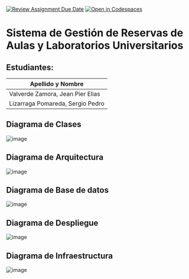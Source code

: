 [![Review Assignment Due Date](https://classroom.github.com/assets/deadline-readme-button-22041afd0340ce965d47ae6ef1cefeee28c7c493a6346c4f15d667ab976d596c.svg)](https://classroom.github.com/a/AVemCTix)
[![Open in Codespaces](https://classroom.github.com/assets/launch-codespace-2972f46106e565e64193e422d61a12cf1da4916b45550586e14ef0a7c637dd04.svg)](https://classroom.github.com/open-in-codespaces?assignment_repo_id=18270819)
# Sistema de Gestión de Reservas de Aulas y Laboratorios Universitarios

## Estudiantes:

| Apellido y Nombre                  |
|-------------------------------------|
| Valverde Zamora, Jean Pier Elias   |
| Lizarraga Pomareda, Sergio Pedro   |

## Diagrama de Clases

![image](https://github.com/user-attachments/assets/1171e796-bff3-44a0-ae29-b5783202b679)

## Diagrama de Arquitectura

![image](https://github.com/user-attachments/assets/55222084-e04b-4623-bf2b-1cee67535d7d)

## Diagrama de Base de datos

![image](https://github.com/user-attachments/assets/d1fbb6a5-5c71-4b35-be8d-44f29058cf72)

## Diagrama de Despliegue

![image](https://github.com/user-attachments/assets/3ad874ea-8d94-40a4-a423-ff3b2e96ba51)

## Diagrama de Infraestructura

![image](https://github.com/user-attachments/assets/1b22aee7-20a3-4a49-866b-a9abed8b0e05)
